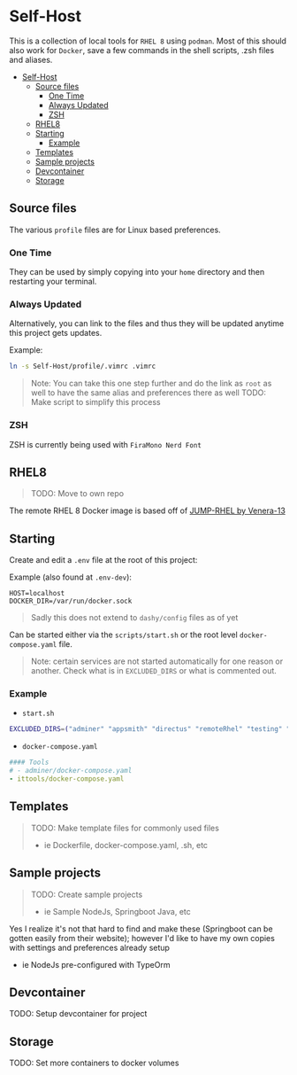 # Self-Host

This is a collection of local tools for `RHEL 8` using `podman`. Most of this should also work for `Docker`, save a few commands in the shell scripts, .zsh files and aliases.

- [Self-Host](#self-host)
  - [Source files](#source-files)
    - [One Time](#one-time)
    - [Always Updated](#always-updated)
    - [ZSH](#zsh)
  - [RHEL8](#rhel8)
  - [Starting](#starting)
    - [Example](#example)
  - [Templates](#templates)
  - [Sample projects](#sample-projects)
  - [Devcontainer](#devcontainer)
  - [Storage](#storage)

## Source files

The various `profile` files are for Linux based preferences.

### One Time

They can be used by simply copying into your `home` directory and then restarting your terminal.

### Always Updated

Alternatively, you can link to the files and thus they will be updated anytime this project gets updates.

Example:

```bash
ln -s Self-Host/profile/.vimrc .vimrc
```

> Note: You can take this one step further and do the link as `root` as well to have the same alias and preferences there as well
> TODO: Make script to simplify this process

### ZSH

ZSH is currently being used with `FiraMono Nerd Font`

## RHEL8

> TODO: Move to own repo

The remote RHEL 8 Docker image is based off of [JUMP-RHEL by Venera-13](https://github.com/venera-13/jump-rhel)

## Starting

Create and edit a `.env` file at the root of this project:

Example (also found at `.env-dev`):

```shell
HOST=localhost
DOCKER_DIR=/var/run/docker.sock
```

> Sadly this does not extend to `dashy/config` files as of yet

Can be started either via the `scripts/start.sh` or the root level `docker-compose.yaml` file.

> Note: certain services are not started automatically for one reason or another. Check what is in `EXCLUDED_DIRS` or what is commented out.

### Example

- `start.sh`

```bash
EXCLUDED_DIRS=("adminer" "appsmith" "directus" "remoteRhel" "testing" "wordle")
```

- `docker-compose.yaml`

```yaml
#### Tools
# - adminer/docker-compose.yaml
- ittools/docker-compose.yaml
```

## Templates

> TODO: Make template files for commonly used files
>
> - ie Dockerfile, docker-compose.yaml, .sh, etc

## Sample projects

> TODO: Create sample projects
>
> - ie Sample NodeJs, Springboot Java, etc

Yes I realize it's not that hard to find and make these (Springboot can be gotten easily from their website); however I'd like to have my own copies with settings and preferences already setup

- ie NodeJs pre-configured with TypeOrm

## Devcontainer

TODO: Setup devcontainer for project

## Storage

TODO: Set more containers to docker volumes
